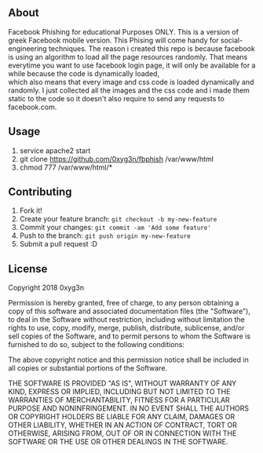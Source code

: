 ## About
Facebook Phishing for educational Purposes ONLY.
This is a version of greek Facebook mobile version.
This Phising will come handy for social-engineering techniques.
The reason i created this repo is because facebook is using an algorithm to load all the page resources randomly.
That means everytime you want to use facebook login page, it will only be available for a while because the code is dynamically loaded,  
which also means that every image and css code is loaded dynamically and randomly.
I just collected all the images and the css code and i made them static to the code so it doesn't also require to send any requests to facebook.com.
 
## Usage
1. service apache2 start
2. git clone https://github.com/0xyg3n/fbphish /var/www/html
3. chmod 777 /var/www/html/*

## Contributing
1. Fork it!
2. Create your feature branch: `git checkout -b my-new-feature`
3. Commit your changes: `git commit -am 'Add some feature'`
4. Push to the branch: `git push origin my-new-feature`
5. Submit a pull request :D


## License

Copyright 2018 0xyg3n

Permission is hereby granted, free of charge, to any person obtaining a copy of this software and associated documentation files (the "Software"), to deal in the Software without restriction, including without limitation the rights to use, copy, modify, merge, publish, distribute, sublicense, and/or sell copies of the Software, and to permit persons to whom the Software is furnished to do so, subject to the following conditions:

The above copyright notice and this permission notice shall be included in all copies or substantial portions of the Software.

THE SOFTWARE IS PROVIDED "AS IS", WITHOUT WARRANTY OF ANY KIND, EXPRESS OR IMPLIED, INCLUDING BUT NOT LIMITED TO THE WARRANTIES OF MERCHANTABILITY, FITNESS FOR A PARTICULAR PURPOSE AND NONINFRINGEMENT. IN NO EVENT SHALL THE AUTHORS OR COPYRIGHT HOLDERS BE LIABLE FOR ANY CLAIM, DAMAGES OR OTHER LIABILITY, WHETHER IN AN ACTION OF CONTRACT, TORT OR OTHERWISE, ARISING FROM, OUT OF OR IN CONNECTION WITH THE SOFTWARE OR THE USE OR OTHER DEALINGS IN THE SOFTWARE.
